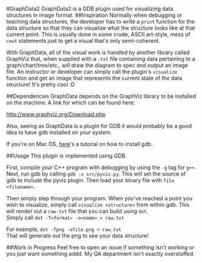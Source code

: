 #GraphData2
GraphData2 is a GDB plugin used for visualizing data structures in image format.
##Inspiration
Normally when debugging or teaching data structures, the developer has to write
a `print` function for the data structure so that they can visualize what the
structure looks like at that current point. This is usually done in some crude,
ASCII art-style, mess of `cout` statements just to get a visual that's only semi-coherent.

With GraphData, all of the visual work is handled by another library called GraphViz that,
when supplied with a `.txt` file containing data pertaining to a graph/chart/tree/etc.,
will draw the diagram to spec and output an image file.
An instructor or developer can simply call the plugin's `visualize` function
and get an image that represents the current state of the data structure! It's pretty cool :D

##Dependencies
GraphData depends on the GraphViz library to be installed on the machine.
A link for which can be found here:

http://www.graphviz.org/Download.php

Also, seeing as GraphData is a plugin for GDB it would probably be a good idea to have gdb installed on your system.

If you're on Mac OS, [here](http://ntraft.com/installing-gdb-on-os-x-mavericks/)'s a tutorial on how to install gdb.

##Usage
This plugin is implemented using GDB.

First, compile your C++ program with debugging by using the `-g` tag for `g++`.
Next, run gdb by calling `gdb -x src/pyviz.py`.
This will set the source of gdb to include the pyviz plugin.
Then load your binary file with `file <filename>`.

Then simply step through your program.
When you've reached a point you wish to visualize, simply call `visualize <structure>` from within gdb.
This will render out a `raw.txt` file that you can build using `dot`.  
Simply call `dot -T<format> -o<name> < raw.txt`  

For example, `dot -Tpng -ofile.png < raw.txt`  
That will generate out the png to see your data structure!  

##Work in Progress
Feel free to open an issue if something isn't working or you just want something addd.
My QA department isn't exactly overstaffed.
